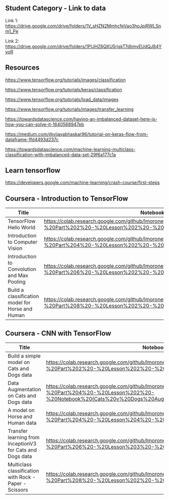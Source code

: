 

## Student Category - Link to data

Link 1: https://drive.google.com/drive/folders/1V_sHZN2MmhcfeVao3hoJpjRWLSnm1_Pe

Link 2: https://drive.google.com/drive/folders/1PIJHZ6QXU5rjskT7dIimyEUdQJ84YvoR

## Resources

https://www.tensorflow.org/tutorials/images/classification

https://www.tensorflow.org/tutorials/keras/classification

https://www.tensorflow.org/tutorials/load_data/images

https://www.tensorflow.org/tutorials/images/transfer_learning

https://towardsdatascience.com/having-an-imbalanced-dataset-here-is-how-you-can-solve-it-1640568947eb

https://medium.com/@vijayabhaskar96/tutorial-on-keras-flow-from-dataframe-1fd4493d237c

https://towardsdatascience.com/machine-learning-multiclass-classification-with-imbalanced-data-set-29f6a177c1a

## Learn tensorflow

https://developers.google.com/machine-learning/crash-course/first-steps

## Coursera - Introduction to TensorFlow

Title | Notebook link
------|--------------
TensorFlow Hello World | https://colab.research.google.com/github/lmoroney/dlaicourse/blob/master/Course%201%20-%20Part%202%20-%20Lesson%202%20-%20Notebook.ipynb
Introduction to Computer Vision | https://colab.research.google.com/github/lmoroney/dlaicourse/blob/master/Course%201%20-%20Part%204%20-%20Lesson%202%20-%20Notebook.ipynb
Introduction to Convolution and Max Pooling | https://colab.research.google.com/github/lmoroney/dlaicourse/blob/master/Course%201%20-%20Part%206%20-%20Lesson%202%20-%20Notebook.ipynb
Build a classification model for Horse and Human | https://colab.research.google.com/github/lmoroney/dlaicourse/blob/master/Course%201%20-%20Part%208%20-%20Lesson%202%20-%20Notebook.ipynb

## Coursera - CNN with TensorFlow

Title | Notebook link
------|--------------
Build a simple model on Cats and Dogs data | https://colab.research.google.com/github/lmoroney/dlaicourse/blob/master/Course%202%20-%20Part%202%20-%20Lesson%202%20-%20Notebook.ipynb
Data Augmentation on Cats and Dogs data | https://colab.research.google.com/github/lmoroney/dlaicourse/blob/master/Course%202%20-%20Part%204%20-%20Lesson%202%20-%20Notebook%20(Cats%20v%20Dogs%20Augmentation).ipynb
A model on Horse and Human data | https://colab.research.google.com/github/lmoroney/dlaicourse/blob/master/Course%202%20-%20Part%204%20-%20Lesson%204%20-%20Notebook.ipynb
Transfer learning from InceptionV3 for Cats and Dogs data | https://colab.research.google.com/github/lmoroney/dlaicourse/blob/master/Course%202%20-%20Part%206%20-%20Lesson%203%20-%20Notebook.ipynb
Multiclass classification with Rock - Paper - Scissors | https://colab.research.google.com/github/lmoroney/dlaicourse/blob/master/Course%202%20-%20Part%208%20-%20Lesson%202%20-%20Notebook%20(RockPaperScissors).ipynb
